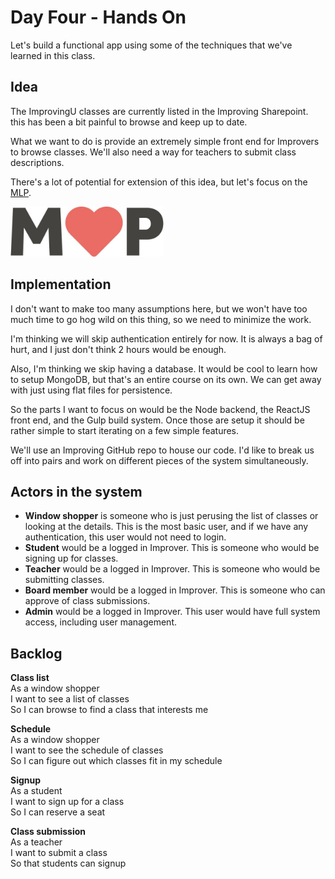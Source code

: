 # Day Four - Hands On

Let's build a functional app using some of the techniques that we've learned in this class.

## Idea

The ImprovingU classes are currently listed in the Improving Sharepoint. this has been a bit painful to browse and keep up to date.

What we want to do is provide an extremely simple front end for Improvers to browse classes. We'll also need a way for teachers to submit class descriptions.

There's a lot of potential for extension of this idea, but let's focus on the [MLP](https://medium.com/the-happy-startup-school/beyond-mvp-10-steps-to-make-your-product-minimum-loveable-51800164ae0c#.5chi2svwh).

<a href="https://medium.com/the-happy-startup-school/beyond-mvp-10-steps-to-make-your-product-minimum-loveable-51800164ae0c#.5chi2svwh"><img src="mlp.jpg" height="80px" /></a>

## Implementation

I don't want to make too many assumptions here, but we won't have too much time to go hog wild on this thing, so we need to minimize the work.

I'm thinking we will skip authentication entirely for now. It is always a bag of hurt, and I just don't think 2 hours would be enough.

Also, I'm thinking we skip having a database. It would be cool to learn how to setup MongoDB, but that's an entire course on its own. We can get away with just using flat files for persistence.

So the parts I want to focus on would be the Node backend, the ReactJS front end, and the Gulp build system. Once those are setup it should be rather simple to start iterating on a few simple features.

We'll use an Improving GitHub repo to house our code. I'd like to break us off into pairs and work on different pieces of the system simultaneously.

## Actors in the system

* __Window shopper__ is someone who is just perusing the list of classes or looking at the details. This is the most basic user, and if we have any authentication, this user would not need to login.
* __Student__ would be a logged in Improver. This is someone who would be signing up for classes.
* __Teacher__ would be a logged in Improver. This is someone who would be submitting classes.
* __Board member__ would be a logged in Improver. This is someone who can approve of class submissions.
* __Admin__ would be a logged in Improver. This user would have full system access, including user management.

## Backlog

__Class list__<br/>
As a window shopper<br/>
I want to see a list of classes<br/>
So I can browse to find a class that interests me

__Schedule__<br/>
As a window shopper<br/>
I want to see the schedule of classes<br/>
So I can figure out which classes fit in my schedule

__Signup__<br/>
As a student<br/>
I want to sign up for a class<br/>
So I can reserve a seat

__Class submission__<br/>
As a teacher<br/>
I want to submit a class<br/>
So that students can signup
